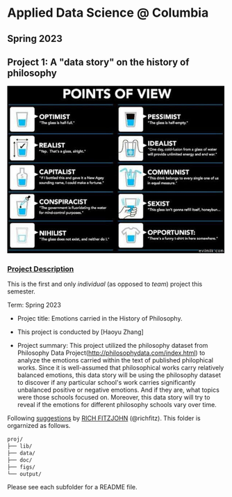 # Applied Data Science @ Columbia
## Spring 2023
## Project 1: A "data story" on the history of philosophy

<img src="figs/100126-the-glass.jpeg" width="500">

### [Project Description](doc/)
This is the first and only *individual* (as opposed to *team*) project this semester. 

Term: Spring 2023

+ Projec title: Emotions carried in the History of Philosophy.
+ This project is conducted by [Haoyu Zhang]

+ Project summary: This project utilized the philosophy dataset from Philosophy Data Project(http://philosophydata.com/index.html) to analyze the emotions carried within the text of published philophical works. Since it is well-assumed that philosophical works carry relatively balanced emotions, this data story will be using the philosophy dataset to discover if any particular school's work carries significantly unbalanced positive or negative emotions. And if they are, what topics were those schools focused on. Moreover, this data story will try to reveal if the emotions for different philosophy schools vary over time.

Following [suggestions](http://nicercode.github.io/blog/2013-04-05-projects/) by [RICH FITZJOHN](http://nicercode.github.io/about/#Team) (@richfitz). This folder is orgarnized as follows.

```
proj/
├── lib/
├── data/
├── doc/
├── figs/
└── output/
```

Please see each subfolder for a README file.

